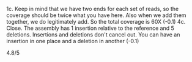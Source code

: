 1c. Keep in mind that we have two ends for each set of reads, so the coverage should be twice what you have here. Also when we add them together, we do legitimately add. So the total coverage is 60X (-0.1)
4c. Close. The assembly has 1 insertion relative to the reference and 5 deletions. Insertions and deletions don't cancel out. You can have an insertion in one place and a deletion in another (-0.1)

4.8/5
